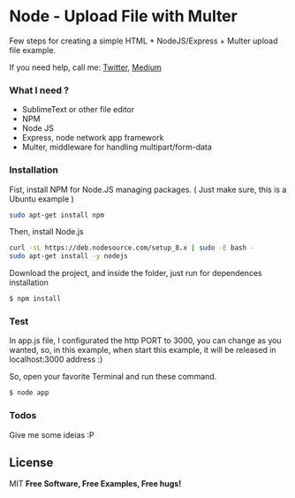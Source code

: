 # Node - Upload File with Multer

Few steps for creating a simple HTML + NodeJS/Express + Multer upload file example.

If you need help, call me:
[Twitter](https://twitter.com/thihenos), [Medium](https://medium.com/@thihenos)

### What I need ?

* SublimeText or other file editor
* NPM
* Node JS
* Express, node network app framework
* Multer, middleware for handling multipart/form-data

### Installation
Fist, install NPM for Node.JS managing packages. ( Just make sure, this is a Ubuntu example )

```sh
sudo apt-get install npm
```
Then, install Node.js

```sh
curl -sL https://deb.nodesource.com/setup_8.x | sudo -E bash -
sudo apt-get install -y nodejs
```
Download the project, and inside the folder, just run for dependences installation
```sh
$ npm install
```

### Test
In app.js file, I configurated the http PORT to 3000, you can change as you wanted, so, in this example, when start this example, it will be released in localhost:3000 address :)

So, open your favorite Terminal and run these command.
```sh
$ node app
```

### Todos
Give me some ideias :P

License
----
MIT
**Free Software, Free Examples, Free hugs!**

